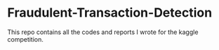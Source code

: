 # Fraudulent-Transaction-Detection
This repo contains all the codes and reports I wrote for the kaggle competition.
